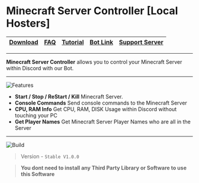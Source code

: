 # Minecraft Server Controller [Local Hosters]

| [Download](https://github.com/Minecraft-Server-Controller/Local-Hosters-Software/releases/tag/Master) | [FAQ](https://github.com/Minecraft-Server-Controller/Local-Hosters-Software/blob/main/FAQ.md) | [Tutorial](https://www.youtube.com/channel/UCZtd2QzjWBmblc2lMFt_NHQ/featured) | [Bot Link](https://discord.com/oauth2/authorize?client_id=850756148536672277&permissions=3490184304&scope=applications.commands%20bot) | [Support Server](https://discord.gg/DpcpgsEFbn) |
| :---: | :---: | :---: | :---: | :---: |

</div>

---

**Minecraft Server Controller** allows you to control your Minecraft Server within Discord with our Bot. 

---
![Features](https://s12.directupload.net/images/200907/9m8qldwi.png)
- **Start / Stop / ReStart / Kill** Minecraft Server.
- **Console Commands** Send console commands to the Minecraft Server
- **CPU, RAM Info** Get CPU, RAM, DISK Usage within Discord without touching your PC
- **Get Player Names** Get Minecraft Server Player Names who are all in the Server
---

![Build](https://s12.directupload.net/images/200907/5j3544ai.png)

> Version - `Stable V1.0.0`

>  __You dont need to install any Third Party Library or Software to use this Software__
